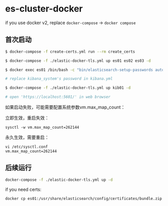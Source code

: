 # es-cluster-docker

if you use docker v2, replace `docker-compose` -> `docker compose`

## 首次启动

```bash
$ docker-compose -f create-certs.yml run --rm create_certs

$ docker-compose -f ./elastic-docker-tls.yml up es01 es02 es03 -d

$ docker exec es01 /bin/bash -c "bin/elasticsearch-setup-passwords auto --batch --url https://es01:9200"

# replace kibana_system's password in kibana.yml

$ docker-compose -f ./elastic-docker-tls.yml up kib01 -d

# open 'https://localhost:5601/' in web browser
```

如果启动失败，可能需要配置系统参数vm.max_map_count：

立即生效，重启失效：

```
sysctl -w vm.max_map_count=262144
```

永久生效，需要重启：

```
vi /etc/sysctl.conf
vm.max_map_count=262144
```


## 后续运行

```bash
docker-compose -f ./elastic-docker-tls.yml up -d
```

if you need certs:

```bash
docker cp es01:/usr/share/elasticsearch/config/certificates/bundle.zip .
```
